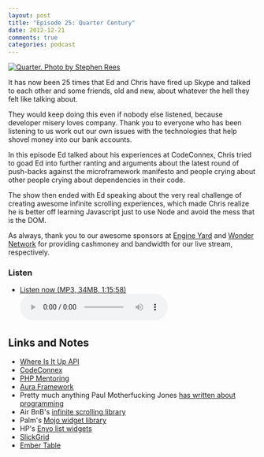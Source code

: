 ```yaml
---
layout: post
title: "Episode 25: Quarter Century"
date: 2012-12-21
comments: true
categories: podcast
---
```


[![Quarter. Photo by Stephen Rees](http://farm8.staticflickr.com/7127/8074598598_50f7919e88_z.jpg)](http://www.flickr.com/photos/stephen_rees/8074598598 "Quarter. Stephen Rees")

It has now been 25 times that Ed and Chris have fired up Skype
and talked to each other and some friends, old and new, about
whatever the hell they felt like talking about.

They would keep doing this even if nobody else listened, because
developer misery loves company. Thank you to everyone who has
been listening to us work out our own issues with the technologies
that help shovel money into our bank accounts.

In this episode Ed talked about his experiences at CodeConnex,
Chris tried to goad Ed into further ranting and arguments about
the latest round of push-backs against the microframework manifesto
and people crying about other people crying about dependencies in
their code.

The show then ended with Ed speaking about the very real challenge
of creating awesome infinite scrolling experiences, which made
Chris realize he is better off learning Javascript just to use
Node and avoid the mess that is the DOM.

As always, thank you to our awesome sponsors at [Engine Yard](http://engineyard.com)
and [Wonder Network](http://wondernetworks.com) for providing 
cashmoney and bandwidth for our live stream, respectively.

### Listen

* <a href="http://devhell.s3.amazonaws.com/ep25-64mono.mp3" rel="enclosure">Listen now (MP3, 34MB, 1:15:58)</a>    
	<audio controls src="http://devhell.s3.amazonaws.com/ep25-64mono.mp3">

## Links and Notes

* [Where Is It Up API](http://api.whereisitup.com)
* [CodeConnex](http://codeconnex.org)
* [PHP Mentoring](http://phpmentoring.org)
* [Aura Framework](http://auraphp.github.com)
* Pretty much anything Paul Motherfucking Jones [has written about programming](http://paul-m-jones.com) 
* Air BnB's [infinite scrolling library](http://airbnb.github.com/infinity/)
* Palm's [Mojo widget library](https://developer.palm.com/content/api/reference/mojo/widgets/list.html)
* HP's [Enyo list widgets](https://github.com/enyojs/enyo/wiki/Lists)
* [SlickGrid](https://github.com/mleibman/SlickGrid)
* [Ember Table](http://addepar.github.com/ember-table)